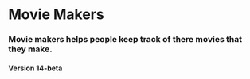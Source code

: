 # Movie Makers
### Movie makers helps people keep track of there movies that they make.

#### Version 14-beta
